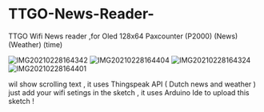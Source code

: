 # TTGO-News-Reader-
TTGO Wifi News reader ,for Oled 128x64 Paxcounter
(P2000) (News) (Weather) (time)

![IMG20210228164342](https://user-images.githubusercontent.com/20719445/109424779-80c81500-79e5-11eb-82cc-408b4cc5dabc.jpg)
![IMG20210228164404](https://user-images.githubusercontent.com/20719445/109424782-83c30580-79e5-11eb-89f1-f4afc60e4a56.jpg)
![IMG20210228164324](https://user-images.githubusercontent.com/20719445/109424784-84f43280-79e5-11eb-92ad-8cb5353b318a.jpg)
![IMG20210228164401](https://user-images.githubusercontent.com/20719445/109424785-87568c80-79e5-11eb-8c0f-dad8aacc2ec6.jpg)


wil show scrolling text ,
it uses Thingspeak API ( Dutch news and weather )
just add your wifi setings in the sketch ,
it uses Arduino Ide to upload this sketch !

